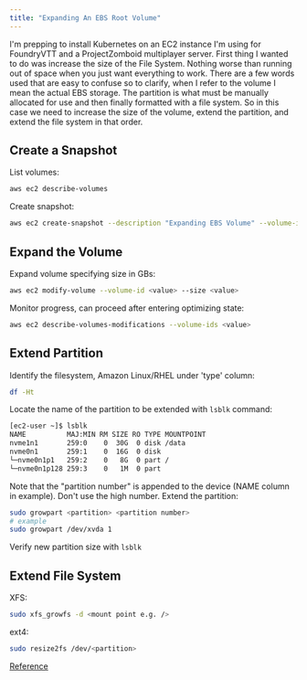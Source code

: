 ```yaml
---
title: "Expanding An EBS Root Volume"
---
```

I'm prepping to install Kubernetes on an EC2 instance I'm using for FoundryVTT and a ProjectZomboid multiplayer server. First thing I wanted to do was increase the size of the File System. Nothing worse than running out of space when you just want everything to work. There are a few words used that are easy to confuse so to clarify, when I refer to the volume I mean the actual EBS storage. The partition is what must be manually allocated for use and then finally formatted with a file system. So in this case we need to increase the size of the volume, extend the partition, and extend the file system in that order.
## Create a Snapshot
List volumes:
```bash
aws ec2 describe-volumes
```
Create snapshot:
```bash
aws ec2 create-snapshot --description "Expanding EBS Volume" --volume-id <value>
```
## Expand the Volume
Expand volume specifying size in GBs:
```bash
aws ec2 modify-volume --volume-id <value> --size <value>
```
Monitor progress, can proceed after entering optimizing state:
```bash
aws ec2 describe-volumes-modifications --volume-ids <value>
```
## Extend Partition
Identify the filesystem, Amazon Linux/RHEL under 'type' column:
```bash
df -Ht
```
Locate the name of the partition to be extended with `lsblk` command:
```bash
[ec2-user ~]$ lsblk
NAME          MAJ:MIN RM SIZE RO TYPE MOUNTPOINT
nvme1n1       259:0    0  30G  0 disk /data
nvme0n1       259:1    0  16G  0 disk
└─nvme0n1p1   259:2    0   8G  0 part /
└─nvme0n1p128 259:3    0   1M  0 part
```
Note that the "partition number" is appended to the device (NAME column in example). Don't use the high number.
Extend the partition:
```bash
sudo growpart <partition> <partition number>
# example
sudo growpart /dev/xvda 1
```
Verify new partition size with `lsblk`
## Extend File System
XFS:
```bash
sudo xfs_growfs -d <mount point e.g. />
```
ext4:
```bash
sudo resize2fs /dev/<partition>
```
[Reference](https://aws.amazon.com/premiumsupport/knowledge-center/expand-root-ebs-linux/)
